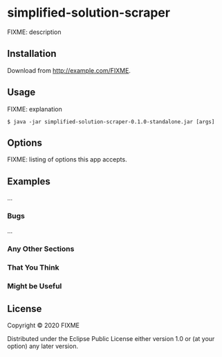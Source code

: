 # simplified-solution-scraper

FIXME: description

## Installation

Download from http://example.com/FIXME.

## Usage

FIXME: explanation

    $ java -jar simplified-solution-scraper-0.1.0-standalone.jar [args]

## Options

FIXME: listing of options this app accepts.

## Examples

...

### Bugs

...

### Any Other Sections
### That You Think
### Might be Useful

## License

Copyright © 2020 FIXME

Distributed under the Eclipse Public License either version 1.0 or (at
your option) any later version.
